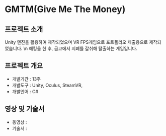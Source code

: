 # GMTM(Give Me The Money)
 
## 프로젝트 소개
Unity 엔진을 활용하여 제작되었으며 VR FPS게임으로 포트폴리오 제출용으로 제작되었습니다. \n
해킹을 한 후, 금고에서 지폐를 갈취해 탈출하는 게임입니다.

## 프로젝트 개요

- 개발기간 : 13주
- 개발도구 : Unity, Oculus, SteamVR, 
- 개발언어 : C#


## 영상 및 기술서
- 동영상 : 
- 기술서 : 